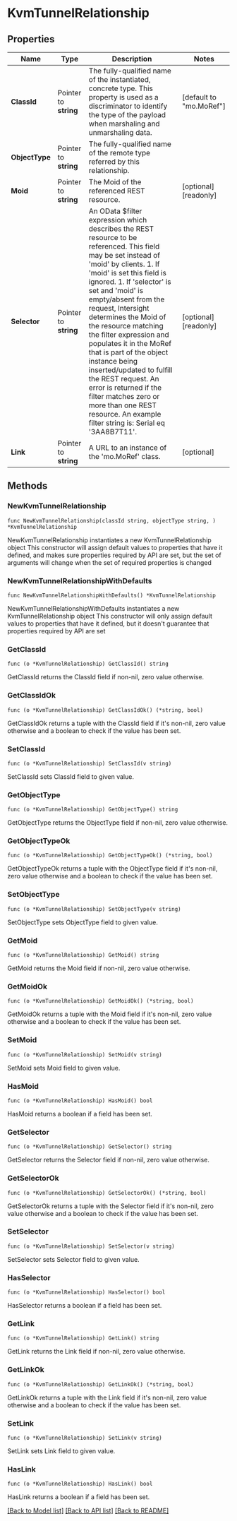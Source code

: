 # KvmTunnelRelationship

## Properties

Name | Type | Description | Notes
------------ | ------------- | ------------- | -------------
**ClassId** | Pointer to **string** | The fully-qualified name of the instantiated, concrete type. This property is used as a discriminator to identify the type of the payload when marshaling and unmarshaling data. | [default to "mo.MoRef"]
**ObjectType** | Pointer to **string** | The fully-qualified name of the remote type referred by this relationship. | 
**Moid** | Pointer to **string** | The Moid of the referenced REST resource. | [optional] [readonly] 
**Selector** | Pointer to **string** | An OData $filter expression which describes the REST resource to be referenced. This field may be set instead of &#39;moid&#39; by clients. 1. If &#39;moid&#39; is set this field is ignored. 1. If &#39;selector&#39; is set and &#39;moid&#39; is empty/absent from the request, Intersight determines the Moid of the resource matching the filter expression and populates it in the MoRef that is part of the object instance being inserted/updated to fulfill the REST request. An error is returned if the filter matches zero or more than one REST resource. An example filter string is: Serial eq &#39;3AA8B7T11&#39;. | [optional] [readonly] 
**Link** | Pointer to **string** | A URL to an instance of the &#39;mo.MoRef&#39; class. | [optional] 

## Methods

### NewKvmTunnelRelationship

`func NewKvmTunnelRelationship(classId string, objectType string, ) *KvmTunnelRelationship`

NewKvmTunnelRelationship instantiates a new KvmTunnelRelationship object
This constructor will assign default values to properties that have it defined,
and makes sure properties required by API are set, but the set of arguments
will change when the set of required properties is changed

### NewKvmTunnelRelationshipWithDefaults

`func NewKvmTunnelRelationshipWithDefaults() *KvmTunnelRelationship`

NewKvmTunnelRelationshipWithDefaults instantiates a new KvmTunnelRelationship object
This constructor will only assign default values to properties that have it defined,
but it doesn't guarantee that properties required by API are set

### GetClassId

`func (o *KvmTunnelRelationship) GetClassId() string`

GetClassId returns the ClassId field if non-nil, zero value otherwise.

### GetClassIdOk

`func (o *KvmTunnelRelationship) GetClassIdOk() (*string, bool)`

GetClassIdOk returns a tuple with the ClassId field if it's non-nil, zero value otherwise
and a boolean to check if the value has been set.

### SetClassId

`func (o *KvmTunnelRelationship) SetClassId(v string)`

SetClassId sets ClassId field to given value.


### GetObjectType

`func (o *KvmTunnelRelationship) GetObjectType() string`

GetObjectType returns the ObjectType field if non-nil, zero value otherwise.

### GetObjectTypeOk

`func (o *KvmTunnelRelationship) GetObjectTypeOk() (*string, bool)`

GetObjectTypeOk returns a tuple with the ObjectType field if it's non-nil, zero value otherwise
and a boolean to check if the value has been set.

### SetObjectType

`func (o *KvmTunnelRelationship) SetObjectType(v string)`

SetObjectType sets ObjectType field to given value.


### GetMoid

`func (o *KvmTunnelRelationship) GetMoid() string`

GetMoid returns the Moid field if non-nil, zero value otherwise.

### GetMoidOk

`func (o *KvmTunnelRelationship) GetMoidOk() (*string, bool)`

GetMoidOk returns a tuple with the Moid field if it's non-nil, zero value otherwise
and a boolean to check if the value has been set.

### SetMoid

`func (o *KvmTunnelRelationship) SetMoid(v string)`

SetMoid sets Moid field to given value.

### HasMoid

`func (o *KvmTunnelRelationship) HasMoid() bool`

HasMoid returns a boolean if a field has been set.

### GetSelector

`func (o *KvmTunnelRelationship) GetSelector() string`

GetSelector returns the Selector field if non-nil, zero value otherwise.

### GetSelectorOk

`func (o *KvmTunnelRelationship) GetSelectorOk() (*string, bool)`

GetSelectorOk returns a tuple with the Selector field if it's non-nil, zero value otherwise
and a boolean to check if the value has been set.

### SetSelector

`func (o *KvmTunnelRelationship) SetSelector(v string)`

SetSelector sets Selector field to given value.

### HasSelector

`func (o *KvmTunnelRelationship) HasSelector() bool`

HasSelector returns a boolean if a field has been set.

### GetLink

`func (o *KvmTunnelRelationship) GetLink() string`

GetLink returns the Link field if non-nil, zero value otherwise.

### GetLinkOk

`func (o *KvmTunnelRelationship) GetLinkOk() (*string, bool)`

GetLinkOk returns a tuple with the Link field if it's non-nil, zero value otherwise
and a boolean to check if the value has been set.

### SetLink

`func (o *KvmTunnelRelationship) SetLink(v string)`

SetLink sets Link field to given value.

### HasLink

`func (o *KvmTunnelRelationship) HasLink() bool`

HasLink returns a boolean if a field has been set.


[[Back to Model list]](../README.md#documentation-for-models) [[Back to API list]](../README.md#documentation-for-api-endpoints) [[Back to README]](../README.md)


